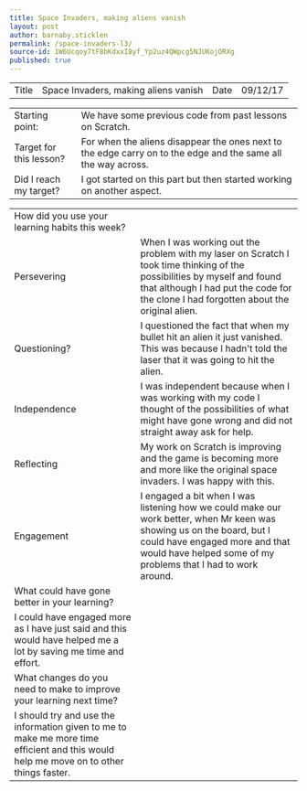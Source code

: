 ```yaml
---
title: Space Invaders, making aliens vanish
layout: post
author: barnaby.sticklen
permalink: /space-invaders-l3/
source-id: 1W6Ucqoy7tF8bKdxxI8yf_Yp2uz4QWpcg5NJUKojORXg
published: true
---
```

<table>
  <tr>
    <td>Title</td>
    <td>Space Invaders, making aliens vanish</td>
    <td>Date</td>
    <td>09/12/17</td>
  </tr>
</table>


<table>
  <tr>
    <td>Starting point:</td>
    <td>We have some previous code from past lessons on Scratch.</td>
  </tr>
  <tr>
    <td>Target for this lesson?</td>
    <td>For when the aliens disappear the ones next to the edge carry on to the edge and the same all the way across. </td>
  </tr>
  <tr>
    <td>Did I reach my target? </td>
    <td>I got started on this part but then started working on another aspect.</td>
  </tr>
</table>


<table>
  <tr>
    <td>How did you use your learning habits this week?</td>
    <td></td>
  </tr>
  <tr>
    <td>Persevering</td>
    <td>When I was working out the problem with my laser on Scratch I took time thinking of the possibilities by myself and found that although I had put the code for the clone I had forgotten about the original alien.  </td>
  </tr>
  <tr>
    <td>Questioning?</td>
    <td>I questioned the fact that when my bullet hit an alien it just vanished. This was because I hadn't told the laser that it was going to hit the alien.</td>
  </tr>
  <tr>
    <td>Independence</td>
    <td>I was independent because when I was working with my code I thought of the possibilities of what might have gone wrong and did not straight away ask for help.</td>
  </tr>
  <tr>
    <td>Reflecting</td>
    <td>My work on Scratch is improving and the game is becoming more and more like the original space invaders. I was happy with this.</td>
  </tr>
  <tr>
    <td>Engagement</td>
    <td>I engaged a bit when I was listening how we could make our work better, when Mr keen was showing us on the board, but I could have engaged more and that would have helped some of my problems that I had to work around.</td>
  </tr>
  <tr>
    <td>What could have gone better in your learning?</td>
    <td></td>
  </tr>
  <tr>
    <td>I could have engaged more as I have just said and this would have helped me a lot by saving me time and effort.</td>
    <td></td>
  </tr>
  <tr>
    <td>What changes do you need to make to improve your learning next time?</td>
    <td></td>
  </tr>
  <tr>
    <td>I should try and use the information given to me to make me more time efficient and this would help me move on to other things faster. </td>
    <td></td>
  </tr>
</table>


